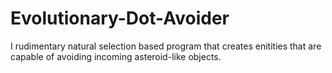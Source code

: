 # Evolutionary-Dot-Avoider
I rudimentary natural selection based program that creates enitities that are capable of avoiding incoming asteroid-like objects.
